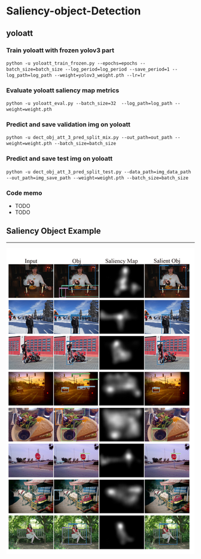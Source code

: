 # Saliency-object-Detection
  
## yoloatt
  
### Train yoloatt with frozen yolov3 part
    python -u yoloatt_train_frozen.py --epochs=epochs --batch_size=batch_size --log_period=log_period --save_period=1 --log_path=log_path --weight=yolov3_weight.pth --lr=lr
  
### Evaluate yoloatt saliency map metrics
    python -u yoloatt_eval.py --batch_size=32  --log_path=log_path --weight=weight.pth
  
### Predict and save validation img on yoloatt 
    python -u dect_obj_att_3_pred_split_mix.py --out_path=out_path --weight=weight.pth --batch_size=batch_size
  
### Predict and save test img on yoloatt 
    python -u dect_obj_att_3_pred_split_test.py --data_path=img_data_path --out_path=img_save_path --weight=weight.pth --batch_size=batch_size
  
### Code memo
  * TODO
  * TODO
  
  
## Saliency Object Example
---
![method5_Salobj](https://github.com/Lu-Hsuan/yoloatt_v3_2/blob/master/img_example/sal_obj_test%203_ch.png)
  
